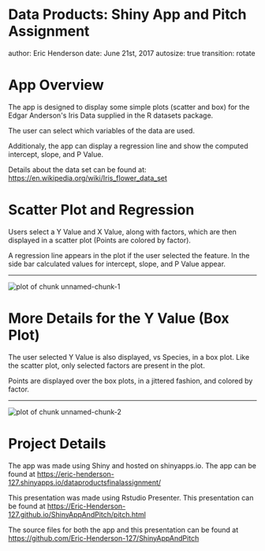 Data Products: Shiny App and Pitch Assignment
========================================================
author: Eric Henderson
date: June 21st, 2017
autosize: true
transition: rotate

App Overview
========================================================

The app is designed to display some simple plots (scatter and box) for the Edgar Anderson's Iris Data supplied in the R datasets package.

The user can select which variables of the data are used.

Additionaly, the app can display a regression line and show the computed intercept, slope, and P Value.

Details about the data set can be found at: https://en.wikipedia.org/wiki/Iris_flower_data_set

Scatter Plot and Regression
========================================================
Users select a Y Value and X Value, along with factors, which are then displayed in a scatter plot (Points are colored by factor).

A regression line appears in the plot if the user selected the feature. In the side bar calculated values for intercept, slope, and P Value appear.
***
![plot of chunk unnamed-chunk-1](pitch-figure/unnamed-chunk-1-1.png)

More Details for the Y Value (Box Plot)
========================================================
The user selected Y Value is also displayed, vs Species, in a box plot. Like the scatter plot, only selected factors are present in the plot.

Points are displayed over the box plots, in a jittered fashion, and colored by factor.
***
![plot of chunk unnamed-chunk-2](pitch-figure/unnamed-chunk-2-1.png)

Project Details
========================================================

The app was made using Shiny and hosted on shinyapps.io. The app can be found at https://eric-henderson-127.shinyapps.io/dataproductsfinalassignment/

This presentation was made using Rstudio Presenter. This presentation can be found at https://Eric-Henderson-127.github.io/ShinyAppAndPitch/pitch.html

The source files for both the app and this presentation can be found at https://github.com/Eric-Henderson-127/ShinyAppAndPitch
